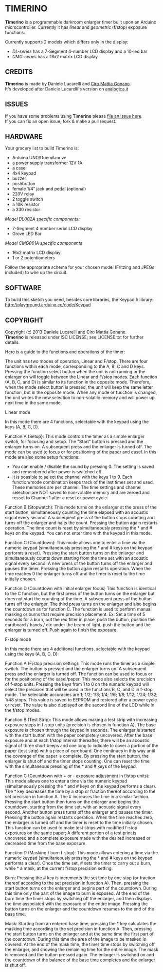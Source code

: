﻿# TIMERINO

**Timerino** is a programmable darkroom enlarger timer built upon an Arduino microcontroller.
Currently it has _linear_ and _geometric_ (f/stop) exposure functions.

Currently supports 2 models which differs only in the display:
 * *DL-series* has a 7-Segment 4-number LCD display and a 10-led bar
 * *CMG-series* has a 16x2 matrix LCD display


## CREDITS
**Timerino** is made by Daniele Lucarelli and [Ciro Mattia Gonano](http://github.com/ciromattia).  
It's developed after Daniele Lucarelli's version on
[analogica.it](http://www.analogica.it/upgrade-timer-con-keypad-t6797.html)


## ISSUES
If you have some problems using **Timerino** please [file an issue here](https://github.com/ciromattia/timerino/issues/new).  
If you can fix an open issue, fork & make a pull request.  


## HARDWARE

Your grocery list to build Timerino is:  
- Arduino UNO/Duemilanove
- a power supply transformer 12V 1A
- a case
- 4x4 keypad
- buzzer
- pushbutton
- female 1/4" jack and pedal (optional)
- 220V relay
- 2 toggle switch
- a 10K resistor
- a 330 resistor
 
*Model DL002A specific components:*
- 7-Segment 4 number serial LCD display
- Grove LED Bar
 
*Model CMG001A specific components*
- 16x2 matrix LCD display
- 1 or 2 potentiometers

Follow the appropriate schema for your chosen model (Fritzing and JPEGs included) to
wire up the circuit.


## SOFTWARE

To build this sketch you need, besides core libraries, the Keypad.h
 library: http://playground.arduino.cc/code/Keypad


## COPYRIGHT

Copyright (c) 2013 Daniele Lucarelli and Ciro Mattia Gonano.  
**Timerino** is released under ISC LICENSE; see LICENSE.txt for further details.

Here is a guide to the functions and operations of the timer:

The unit has two modes of operation, Linear and F/stop. There are four functions within each mode, corresponding to the A, B, C and D keys. Pressing the function select button when the unit is not running or the enlarger on will toggle between the Linear and F/stop modes. Each function (A, B, C, and D) is similar to its function in the opposite mode. Therefore, when the mode select button is pressed, the unit will keep the same letter function, but in the opposite mode. When any mode or function is changed, the unit writes the new selection to non-volatile memory and will power up next time in the same mode.

Linear mode

In this mode there are 4 functions, selectable with the keypad using the keys (A, B, C, D). 

Function A (Setup}:
This mode controls the timer as a simple enlarger switch, for focusing and setup. The "Start" button is pressed and the enlarger turns on. A subsequent press and the enlarger is turned off. The mode can be used to focus or for positioning of the paper and easel. In this mode are also some setup functions:

- You can enable / disable the sound by pressing 0. The setting is saved and remembered after power is switched off.
- It is possible to select the channel with the keys 1 to 9. Each function/mode combination keeps track of the last times set and used. These memories are per channel. The time settings and channel selection are NOT saved to non-volatile memory and are zeroed and resset to Channel 1 after a reset or power cycle.

Function B (Stopwatch):
This mode turns on the enlarger at the press of the start button, simultaneously counting the time elapsed with an acoustic
signal every second. A subsequent press of the button stops counting and turns off the enlarger and halts the count. Pressing the button
again restarts operation. The time count is reset by simultaneously pressing the * and # keys on the keypad. You
can not enter time with the keypad in this mode.

Function C (Countdown):
This mode allows one to enter a time via the numeric keypad (simultaneously pressing the * and # keys on the keypad performs a reset). Pressing the start button turns on the enlarger and simultaneously counts down starting from the time set with an acoustic signal every second. A new press of the button turns off the enlarger and pauses the timer. Pressing the button again restarts operation. When the time reaches 0 the enlarger turns off and the timer is reset to the time initially chosen.

Function D (Countdown with initial enlarger focus)
This function is identical to the C function, but the first press of the button turns on the enlarger but does not start the counting of
the time. A subsequent press of the button turns off the enlarger. The third press turns on the enlarger and also begins the
countdown as for function C. The function is used to perform manual masking or burns that require precision placement. Ex: Set a time of 5 seconds for a burn, put the red filter in place, push the button, position the cardboard / hands / etc under the beam of light, push the button and the enlarger is turned off. Push again to finish the exposure.


F-stop mode

In this mode there are 4 additional functions, selectable with the keypad using the keys (A, B, C, D):

Function A (F/stop precision setting):
This mode runs the timer as a simple switch. The button is pressed and the enlarger turns on. A subsequent press and the
enlarger is turned off. The function can be used to focus or for the positioning of the easel/paper. This mode also selects the precision of f-stop units. Pressing the keys from 1 to 0 on the numeric keypad will select the precision that will be used in the functions B, C, and D in f-stop mode. The selectable accuracies are 1; 1/2; 1/3; 1/4; 1/6; 1/8; 1/12; 1/24; 1/32; 1/48 stops. This value is saved to EEPROM and restored after a power cycle or reset. The value is also displayed on the second line of the LCD while in the f/stop modes.

Function B (Test Strip):
This mode allows making a test strip with increasing exposure steps in f-stop units (precision is chosen in function A). The base exposure is chosen through the keypad in seconds. The enlarger is started with the start button with the paper completely uncovered. After the base exposure and at each f/stop interval thereafter, there will be an acoustic signal of three short beeps and one long to indicate to cover a portion of the paper (test strip) with a piece of cardboard. One continues in this way until the coverage of the paper is complete. By pressing the start button, the enlarger is shut off and the timer stops counting. One can reset the time with the simultaneous pressing of the * and # keys of the keypad.

Function C (Countdown with + or - exposure adjustment in f/stop units):
This mode allows one to enter a time via the numeric keypad (simultaneously pressing the * and # keys on the keypad performs a clear). The * key decreases the time by a stop or fraction thereof according to the set precision in function A. The # increases the time in a similar fashion. Pressing the start button then turns on the enlarger and begins the countdown, starting from the time set, with an acoustic signal every second. Another button press turns off the enlarger and pauses the timer. Pressing the button again restarts
operation. When the time reaches zero, the enlarger is turned off and the timer is reset to the time initially chosen. This function can be used to make test strips with modified f-stop exposures on the same paper; A different portion of a test print is uncovered and a complete exposure made with the desired increased or decreased time from the base exposure.

Function D (Masking / burn f-stop):
This mode allows entering a time via the numeric keypad (simultaneously pressing the * and # keys on the keypad performs a clear). Once the time set, # sets the timer to carry out a burn, while * a mask, at the current f/stop precision setting.

Burn: Pressing the # key is increments the set time by one stop (or fraction thereof according to the set precision in function
A). Then, pressing the start button turns on the enlarger and begins part of the countdown. During this time only the part of the image to burn is exposed. At the end of the burn time the timer stops by switching off the enlarger, and then displays the time associated with the exposure of the entire image. Pressing the button turns on the enlarger and the countdown resumes to the end of the base time.

Mask: Starting from an entered base time, pressing the * key calculates the masking time according to the set precision in function A. Then, pressing the start button turns on the enlarger and at the same time the first part of the countdown. During this time the area of the image to be masked is covered. At the end of the mask time, the timer time stops by switching off the enlarger, and showing the remaining time for the entire image. The mask is removed and the button pressed again. The enlarger is switched on and the countdown of the balance of the base time completes and the enlarger is shut off.